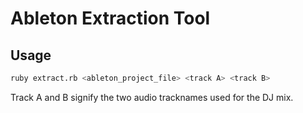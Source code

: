 # Ableton Extraction Tool

## Usage

```bash
ruby extract.rb <ableton_project_file> <track A> <track B>
```

Track A and B signify the two audio tracknames used for the DJ mix.
